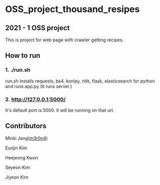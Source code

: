 # OSS_project_thousand_resipes

## 2021 - 1 OSS project

This is project for web page with crawler getting recipes.

## How to run

### 1. ./run.sh
run.sh installs requests, bs4, konlpy, nltk, flask, elasticsearch for python and runs app.py (It runs server.)

### 2. http://127.0.0.1:5000/
It's default port is 5000. It will be running on that url.

## Contributors
Minki Jang([m3r0n4](https://www.notion.so/e3e14db05747481ea486ee01e3f04775))  

Eunjin Kim  

Heejeong Kwon  

Seyeon Kim  

Jiyeon Kim  

